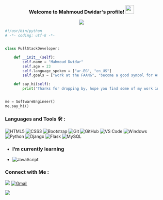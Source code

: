 <h3 align="center">
  Welcome to Mahmoud Dwidar's profile!
  <img src="https://media.giphy.com/media/hvRJCLFzcasrR4ia7z/giphy.gif" width="28">
</h3>

<!-- Typing SVG by DenverCoder1 - https://github.com/DenverCoder1/readme-typing-svg -->
<p align="center">
  <a href="https://github.com/DenverCoder1/readme-typing-svg"><img src="https://readme-typing-svg.herokuapp.com/?lines=Full-Stack%20web%20developer;Always%20learning%20new%20things&font=Fira%20Code&center=true&width=440&height=45&color=#0080ff&vCenter=true&size=22"></a>
</p> 

```python
#!/usr/bin/python
# -*- coding: utf-8 -*-


class FullStackDeveloper:

    def __init__(self):
        self.name = "Mahmoud Dwidar"
        self.age = 23 
        self.language_spoken = ["ar-EG", "en_US"]
        self.goals = ["work at the FAANG", "become a good symbol for Arabs and Muslims from all over the world"]

    def say_hi(self):
        print("Thanks for dropping by, hope you find some of my work interesting.")


me = SoftwareEngineer()
me.say_hi()
```
### Languages and Tools 🛠 : 

![HTML5](https://img.shields.io/badge/-HTML5-%23E44D27?style=flat-square&logo=html5&logoColor=ffffff)
![CSS3](https://img.shields.io/badge/-CSS3-%231572B6?style=flat-square&logo=css3)
![Bootstrap](https://img.shields.io/badge/-Bootstrap-563D7C?style=flat-square&logo=Bootstrap)
![Git](https://img.shields.io/badge/-Git-%23F05032?style=flat-square&logo=git&logoColor=%23ffffff)
![GitHub](https://img.shields.io/badge/-GitHub-181717?style=flat-square&logo=github)
![VS Code](http://img.shields.io/badge/-VS%20Code-007ACC?style=flat-square&logo=visual-studio-code&logoColor=ffffff)
![Windows](http://img.shields.io/badge/-Windows-0078D6?style=flat-square&logo=windows&logoColor=ffffff)
![Python](https://img.shields.io/badge/-python-0078D6?style=flat-square&logo=python&logoColor=e0e000)
![Django](https://img.shields.io/badge/-django-004323?style=flat-square&logo=django&logoColor=%231572B6)
![Flask](https://img.shields.io/badge/-flask-ffffff?style=flat-square&logo=flask&logoColor=2e2e2b)
![MySQL](https://img.shields.io/badge/-mysql-0a1012?style=flat-square&logo=mysql&logoColor=558294)

- ### I’m currently learning 
- ![JavaScript](https://img.shields.io/badge/-JavaScript-black?style=flat-square&logo=javascript)

### Connect with Me :

<a href="https://www.linkedin.com/in/mahmoud-dwidar-2000/" target="_blank"><img src="https://img.shields.io/badge/-Mahmoud%20Dwidar-0077B5?style=for-the-badge&logo=Linkedin&logoColor=white"/></a>
[![Gmail](https://img.shields.io/badge/Gmail-D14836?style=for-the-badge&logo=gmail&logoColor=white&link=mailto:mahmouddwidar23@gmail.com)](mailto:mahmouddwidar23@gmail.com)

<a href="https://komarev.com/ghpvc/?username=mahmouddwidar&style=for-the-badge">
    <img src="https://komarev.com/ghpvc/?username=mahmouddwidar&style=for-the-badge">
</a>
